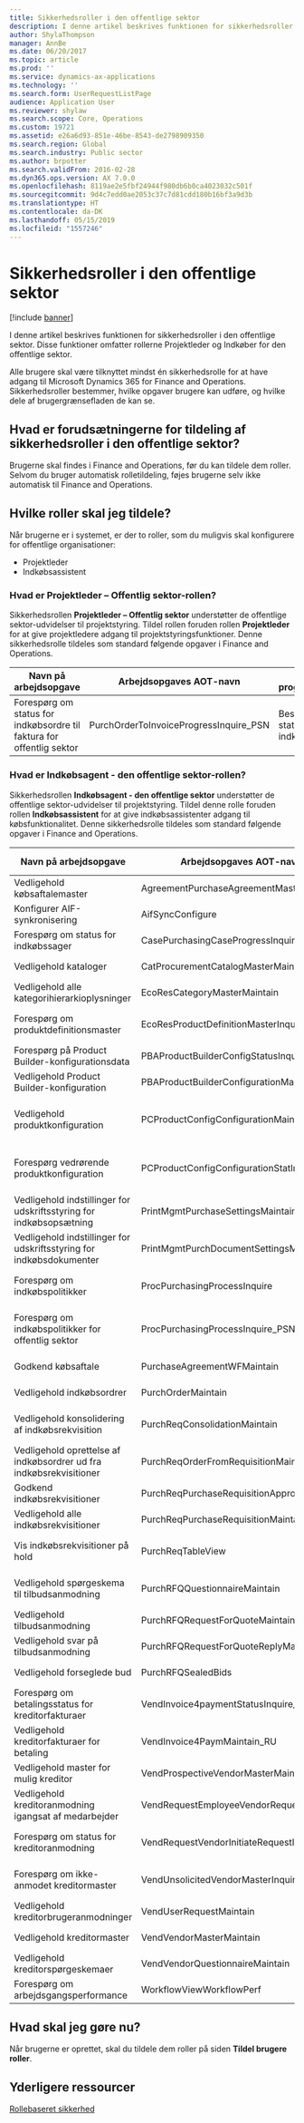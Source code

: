 ```yaml
---
title: Sikkerhedsroller i den offentlige sektor
description: I denne artikel beskrives funktionen for sikkerhedsroller i den offentlige sektor. Disse funktioner omfatter rollerne Projektleder og Indkøber for den offentlige sektor.
author: ShylaThompson
manager: AnnBe
ms.date: 06/20/2017
ms.topic: article
ms.prod: ''
ms.service: dynamics-ax-applications
ms.technology: ''
ms.search.form: UserRequestListPage
audience: Application User
ms.reviewer: shylaw
ms.search.scope: Core, Operations
ms.custom: 19721
ms.assetid: e26a6d93-851e-46be-8543-de2798909350
ms.search.region: Global
ms.search.industry: Public sector
ms.author: brpotter
ms.search.validFrom: 2016-02-28
ms.dyn365.ops.version: AX 7.0.0
ms.openlocfilehash: 8119ae2e5fbf24944f980db6b0ca4023032c501f
ms.sourcegitcommit: 9d4c7edd0ae2053c37c7d81cdd180b16bf3a9d3b
ms.translationtype: HT
ms.contentlocale: da-DK
ms.lasthandoff: 05/15/2019
ms.locfileid: "1557246"
---
```

# <a name="security-roles-in-the-public-sector"></a>Sikkerhedsroller i den offentlige sektor

[!include [banner](../includes/banner.md)]

I denne artikel beskrives funktionen for sikkerhedsroller i den offentlige sektor. Disse funktioner omfatter rollerne Projektleder og Indkøber for den offentlige sektor.

Alle brugere skal være tilknyttet mindst én sikkerhedsrolle for at have adgang til Microsoft Dynamics 365 for Finance and Operations. Sikkerhedsroller bestemmer, hvilke opgaver brugere kan udføre, og hvilke dele af brugergrænsefladen de kan se.

## <a name="what-are-the-prerequisites-for-assigning-security-roles-in-the-public-sector"></a>Hvad er forudsætningerne for tildeling af sikkerhedsroller i den offentlige sektor?
Brugerne skal findes i Finance and Operations, før du kan tildele dem roller. Selvom du bruger automatisk rolletildeling, føjes brugerne selv ikke automatisk til Finance and Operations.

## <a name="which-roles-do-i-have-to-assign"></a>Hvilke roller skal jeg tildele?
Når brugerne er i systemet, er der to roller, som du muligvis skal konfigurere for offentlige organisationer:

-   Projektleder
-   Indkøbsassistent

### <a name="what-is-the-project-manager---public-sector-role"></a>Hvad er Projektleder – Offentlig sektor-rollen?

Sikkerhedsrollen **Projektleder – Offentlig sektor** understøtter de offentlige sektor-udvidelser til projektstyring. Tildel rollen foruden rollen **Projektleder** for at give projektledere adgang til projektstyringsfunktioner. Denne sikkerhedsrolle tildeles som standard følgende opgaver i Finance and Operations.

| Navn på arbejdsopgave                                                         | Arbejdsopgaves AOT-navn                           | Beskrivelse af programadgangsrettighed                                                                |
|-------------------------------------------------------------------|-----------------------------------------|---------------------------------------------------------------------------------|
| Forespørg om status for indkøbsordre til faktura for offentlig sektor | PurchOrderToInvoiceProgressInquire\_PSN | Besvar forespørgsler om status for processen indkøbsordre til faktura. |

### <a name="what-is-the-purchasing-agent---public-sector-role"></a>Hvad er Indkøbsagent - den offentlige sektor-rollen?

Sikkerhedsrollen **Indkøbsagent - den offentlige sektor** understøtter de offentlige sektor-udvidelser til projektstyring. Tildel denne rolle foruden rollen **Indkøbsassistent** for at give indkøbsassistenter adgang til købsfunktionalitet. Denne sikkerhedsrolle tildeles som standard følgende opgaver i Finance and Operations.

| Navn på arbejdsopgave                                                       | Arbejdsopgaves AOT-navn                            | Beskrivelse af programadgangsrettighed                                                                                        |
|-----------------------------------------------------------------|------------------------------------------|---------------------------------------------------------------------------------------------------------|
| Vedligehold købsaftalemaster                              | AgreementPurchaseAgreementMasterMaintain | Vedligehold oplysninger om købsaftaler.                                                            |
| Konfigurer AIF-synkronisering                                   | AifSyncConfigure                         | Angiv filtre på porte.                                                                               |
| Forespørg om status for indkøbssager                           | CasePurchasingCaseProgressInquire        | Besvar forespørgsler om status for indkøbssager.                                              |
| Vedligehold kataloger                                               | CatProcurementCatalogMasterMaintain      | Vedligehold alle typer kataloger.                                                                         |
| Vedligehold alle kategorihierarkioplysninger                         | EcoResCategoryMasterMaintain             | Vedligehold kategorier.                                                                                    |
| Forespørg om produktdefinitionsmaster                         | EcoResProductDefinitionMasterInquire     | Besvar forespørgsler om masterdata for produktdefinitioner.                                         |
| Forespørg på Product Builder-konfigurationsdata                 | PBAProductBuilderConfigStatusInquire     | Åbn og gennemse Product Builder-konfigurationer.                                                         |
| Vedligehold Product Builder-konfiguration                          | PBAProductBuilderConfigurationMaintain   | Rediger og opdater Product Builder-konfigurationer.                                                         |
| Vedligehold produktkonfiguration                                  | PCProductConfigConfigurationMaintain     | Vedligehold en begrænsningsbaseret konfiguration for produktkonfigurationsmodeller.                             |
| Forespørg vedrørende produktkonfiguration                              | PCProductConfigConfigurationStatInquir   | Besvar forespørgsler om konfigurationsmasterdata for begrænsningsbaserede produktkonfigurationsmodeller. |
| Vedligehold indstillinger for udskriftsstyring for indkøbsopsætning               | PrintMgmtPurchaseSettingsMaintain        | Vedligehold indstillinger for udskriftsstyring for indkøbsopsætninger.                                                 |
| Vedligehold indstillinger for udskriftsstyring for indkøbsdokumenter            | PrintMgmtPurchDocumentSettingsMaintain   | Vedligehold indstillinger for udskriftsstyring for indkøbsdokumenter.                                              |
| Forespørg om indkøbspolitikker                                | ProcPurchasingProcessInquire             | Besvar forespørgsler om politikker, der styrer indkøbsprocessen.                                 |
| Forespørg om indkøbspolitikker for offentlig sektor              | ProcPurchasingProcessInquire\_PSN        | Besvar forespørgsler om politikker for den offentlige sektor, der styrer indkøbsprocessen.                   |
| Godkend købsaftale                                      | PurchaseAgreementWFMaintain              | Gennemse og godkend købsaftaler i en arbejdsgang.                                                   |
| Vedligehold indkøbsordrer                                        | PurchOrderMaintain                       | Dokumentér og registrer indkøbsordrer.                                                                    |
| Vedligehold konsolidering af indkøbsrekvisition                     | PurchReqConsolidationMaintain            | Vedligehold konsolideringsprocessen for indkøbsrekvisitionen.                                                |
| Vedligehold oprettelse af indkøbsordrer ud fra indkøbsrekvisitioner | PurchReqOrderFromRequisitionMaintain     | Frigiv indkøbsordrer ud fra indkøbsrekvisitioner.                                                     |
| Godkend indkøbsrekvisitioner                                   | PurchReqPurchaseRequisitionApprove       | Bekræft og godkend indkøbsrekvisitioner.                                                            |
| Vedligehold alle indkøbsrekvisitioner                              | PurchReqPurchaseRequisitionMaintainAll   | Rediger og opdater indkøbsrekvisitioner.                                                                  |
| Vis indkøbsrekvisitioner på hold                              | PurchReqTableView                        | Åbn og gennemse indkøbsrekvisitioner, der er på hold.                                                 |
| Vedligehold spørgeskema til tilbudsanmodning                    | PurchRFQQuestionnaireMaintain            | Rediger og opdater spørgeskemaer til tilbudsanmodning.                                             |
| Vedligehold tilbudsanmodning                                  | PurchRFQRequestForQuoteMaintain          | Rediger og opdater tilbudsanmodninger.                                                                                   |
| Vedligehold svar på tilbudsanmodning                          | PurchRFQRequestForQuoteReplyMaintain     | Rediger og opdater svar på tilbudsanmodninger.                                                                            |
| Vedligehold forseglede bud                                            | PurchRFQSealedBids                       | Rediger og opdater forseglet bud.                                                                            |
| Forespørg om betalingsstatus for kreditorfakturaer                | VendInvoice4paymentStatusInquire\_RU     | Besvar forespørgsler om betalingsstatus for kreditorfakturaer.                                      |
| Vedligehold kreditorfakturaer for betaling                            | VendInvoice4PaymMaintain\_RU             | Rediger og opdater kreditorfakturaer for betaling.                                                            |
| Vedligehold master for mulig kreditor                              | VendProspectiveVendorMasterMaintain      | Rediger og opdater master for mulig kreditor.                                                          |
| Vedligehold kreditoranmodning igangsat af medarbejder                     | VendRequestEmployeeVendorRequestMaintain | Dokumentér og registrer kreditoranmodning igangsat af medarbejder.                                                 |
| Forespørg om status for kreditoranmodning                    | VendRequestVendorInitiateRequestInquire  | Besvar forespørgsler om status for anmodninger igangsat af kreditor.                                     |
| Forespørg om ikke-anmodet kreditormaster                          | VendUnsolicitedVendorMasterInquire       | Besvar forespørgsler om masterdata for ikke-anmodet kreditor.                                              |
| Vedligehold kreditorbrugeranmodninger                                   | VendUserRequestMaintain                  | Vedligehold og send kreditorbrugers anmodninger.                                                               |
| Vedligehold kreditormaster                                          | VendVendorMasterMaintain                 | Rediger og opdater master for kreditor.                                                                      |
| Vedligehold kreditorspørgeskemaer                                  | VendVendorQuestionnaireMaintain          | Opret og opdater oplysninger om kreditorspørgeskemaer.                                                     |
| Forespørg om arbejdsgangsperformance                               | WorkflowViewWorkflowPerf                 | Få vist rapporter om arbejdsgangsperformance.                                                        |

## <a name="what-do-i-do-next"></a>Hvad skal jeg gøre nu?
Når brugerne er oprettet, skal du tildele dem roller på siden **Tildel brugere roller**.

<a name="additional-resources"></a>Yderligere ressourcer
--------

[Rollebaseret sikkerhed](../../dev-itpro/sysadmin/role-based-security.md)



